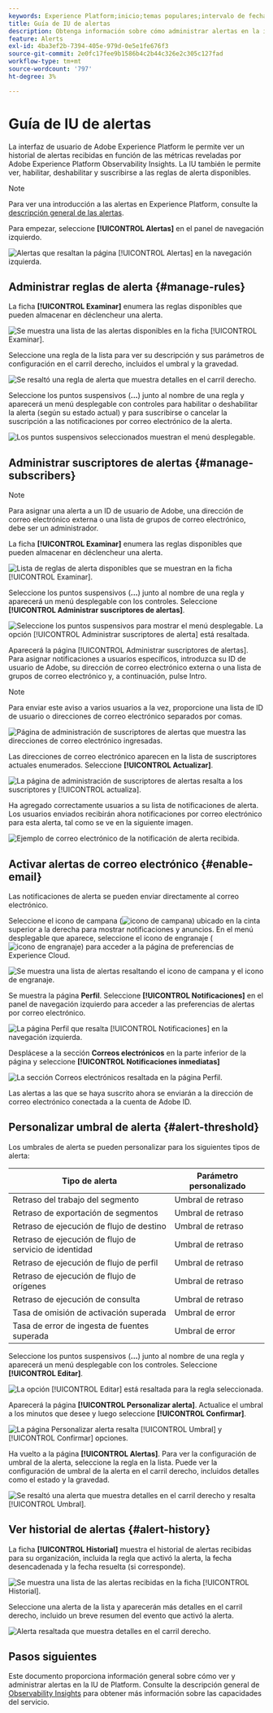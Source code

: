 ```yaml
---
keywords: Experience Platform;inicio;temas populares;intervalo de fechas
title: Guía de IU de alertas
description: Obtenga información sobre cómo administrar alertas en la interfaz de usuario del Experience Platform.
feature: Alerts
exl-id: 4ba3ef2b-7394-405e-979d-0e5e1fe676f3
source-git-commit: 2e0fc17fee9b1586b4c2b44c326e2c305c127fad
workflow-type: tm+mt
source-wordcount: '797'
ht-degree: 3%

---
```


# Guía de IU de alertas

La interfaz de usuario de Adobe Experience Platform le permite ver un historial de alertas recibidas en función de las métricas reveladas por Adobe Experience Platform Observability Insights. La IU también le permite ver, habilitar, deshabilitar y suscribirse a las reglas de alerta disponibles.

>[!NOTE]
>
>Para ver una introducción a las alertas en Experience Platform, consulte la [descripción general de las alertas](./overview.md).

Para empezar, seleccione **[!UICONTROL Alertas]** en el panel de navegación izquierdo.

![Alertas que resaltan la página [!UICONTROL Alertas] en la navegación izquierda.](../images/alerts/ui/workspace.png)

## Administrar reglas de alerta {#manage-rules}

La ficha **[!UICONTROL Examinar]** enumera las reglas disponibles que pueden almacenar en déclencheur una alerta.

![Se muestra una lista de las alertas disponibles en la ficha [!UICONTROL Examinar].](../images/alerts/ui/rules.png)

Seleccione una regla de la lista para ver su descripción y sus parámetros de configuración en el carril derecho, incluidos el umbral y la gravedad.

![Se resaltó una regla de alerta que muestra detalles en el carril derecho.](../images/alerts/ui/rule-details.png)

Seleccione los puntos suspensivos (**...**) junto al nombre de una regla y aparecerá un menú desplegable con controles para habilitar o deshabilitar la alerta (según su estado actual) y para suscribirse o cancelar la suscripción a las notificaciones por correo electrónico de la alerta.

![Los puntos suspensivos seleccionados muestran el menú desplegable.](../images/alerts/ui/disable-subscribe.png)

## Administrar suscriptores de alertas {#manage-subscribers}

>[!NOTE]
>
> Para asignar una alerta a un ID de usuario de Adobe, una dirección de correo electrónico externa o una lista de grupos de correo electrónico, debe ser un administrador.

La ficha **[!UICONTROL Examinar]** enumera las reglas disponibles que pueden almacenar en déclencheur una alerta.

![Lista de reglas de alerta disponibles que se muestran en la ficha [!UICONTROL Examinar].](../images/alerts/ui/rules.png)

Seleccione los puntos suspensivos (**...**) junto al nombre de una regla y aparecerá un menú desplegable con los controles. Seleccione **[!UICONTROL Administrar suscriptores de alertas]**.

![Seleccione los puntos suspensivos para mostrar el menú desplegable. La opción [!UICONTROL Administrar suscriptores de alerta] está resaltada.](../images/alerts/ui/manage-alert-subscribers.png)

Aparecerá la página [!UICONTROL Administrar suscriptores de alertas]. Para asignar notificaciones a usuarios específicos, introduzca su ID de usuario de Adobe, su dirección de correo electrónico externa o una lista de grupos de correo electrónico y, a continuación, pulse Intro.

>[!NOTE]
>
>Para enviar este aviso a varios usuarios a la vez, proporcione una lista de ID de usuario o direcciones de correo electrónico separados por comas.

![Página de administración de suscriptores de alertas que muestra las direcciones de correo electrónico ingresadas.](../images/alerts/ui/manage-alert-add-email.png)

Las direcciones de correo electrónico aparecen en la lista de suscriptores actuales enumerados. Seleccione **[!UICONTROL Actualizar]**.

![La página de administración de suscriptores de alertas resalta a los suscriptores y [!UICONTROL actualiza].](../images/alerts/ui/manage-alert-subscribers-added-email.png)

Ha agregado correctamente usuarios a su lista de notificaciones de alerta. Los usuarios enviados recibirán ahora notificaciones por correo electrónico para esta alerta, tal como se ve en la siguiente imagen.

![Ejemplo de correo electrónico de la notificación de alerta recibida.](../images/alerts/ui/manage-alert-subscribers-email.png)

## Activar alertas de correo electrónico {#enable-email}

Las notificaciones de alerta se pueden enviar directamente al correo electrónico.

Seleccione el icono de campana (![icono de campana](/help/images/icons/bell.png)) ubicado en la cinta superior a la derecha para mostrar notificaciones y anuncios. En el menú desplegable que aparece, seleccione el icono de engranaje (![icono de engranaje](/help/images/icons/settings.png)) para acceder a la página de preferencias de Experience Cloud.

![Se muestra una lista de alertas resaltando el icono de campana y el icono de engranaje.](../images/alerts/ui/edit-preferences.png)

Se muestra la página **Perfil**. Seleccione **[!UICONTROL Notificaciones]** en el panel de navegación izquierdo para acceder a las preferencias de alertas por correo electrónico.

![La página Perfil que resalta [!UICONTROL Notificaciones] en la navegación izquierda.](../images/alerts/ui/profile.png)

Desplácese a la sección **Correos electrónicos** en la parte inferior de la página y seleccione **[!UICONTROL Notificaciones inmediatas]**

![La sección Correos electrónicos resaltada en la página Perfil.](../images/alerts/ui/notifications.png)

Las alertas a las que se haya suscrito ahora se enviarán a la dirección de correo electrónico conectada a la cuenta de Adobe ID.

## Personalizar umbral de alerta {#alert-threshold}

Los umbrales de alerta se pueden personalizar para los siguientes tipos de alerta:

| Tipo de alerta | Parámetro personalizado |
|---|---|
| Retraso del trabajo del segmento | Umbral de retraso |
| Retraso de exportación de segmentos | Umbral de retraso |
| Retraso de ejecución de flujo de destino | Umbral de retraso |
| Retraso de ejecución de flujo de servicio de identidad | Umbral de retraso |
| Retraso de ejecución de flujo de perfil | Umbral de retraso |
| Retraso de ejecución de flujo de orígenes | Umbral de retraso |
| Retraso de ejecución de consulta | Umbral de retraso |
| Tasa de omisión de activación superada | Umbral de error |
| Tasa de error de ingesta de fuentes superada | Umbral de error |

Seleccione los puntos suspensivos (**...**) junto al nombre de una regla y aparecerá un menú desplegable con los controles. Seleccione **[!UICONTROL Editar]**.

![La opción [!UICONTROL Editar] está resaltada para la regla seleccionada.](../images/alerts/ui/threshold-edit.png)

Aparecerá la página **[!UICONTROL Personalizar alerta]**. Actualice el umbral a los minutos que desee y luego seleccione **[!UICONTROL Confirmar]**.

![La página Personalizar alerta resalta [!UICONTROL Umbral] y [!UICONTROL Confirmar] opciones.](../images/alerts/ui/threshold-update.png)

Ha vuelto a la página **[!UICONTROL Alertas]**. Para ver la configuración de umbral de la alerta, seleccione la regla en la lista. Puede ver la configuración de umbral de la alerta en el carril derecho, incluidos detalles como el estado y la gravedad.

![Se resaltó una alerta que muestra detalles en el carril derecho y resalta [!UICONTROL Umbral].](../images/alerts/ui/threshold-view.png)

## Ver historial de alertas {#alert-history}

La ficha **[!UICONTROL Historial]** muestra el historial de alertas recibidas para su organización, incluida la regla que activó la alerta, la fecha desencadenada y la fecha resuelta (si corresponde).

![Se muestra una lista de las alertas recibidas en la ficha [!UICONTROL Historial].](../images/alerts/ui/history.png)

Seleccione una alerta de la lista y aparecerán más detalles en el carril derecho, incluido un breve resumen del evento que activó la alerta.

![Alerta resaltada que muestra detalles en el carril derecho.](../images/alerts/ui/history-details.png)

## Pasos siguientes

Este documento proporciona información general sobre cómo ver y administrar alertas en la IU de Platform. Consulte la descripción general de [Observability Insights](../home.md) para obtener más información sobre las capacidades del servicio.
